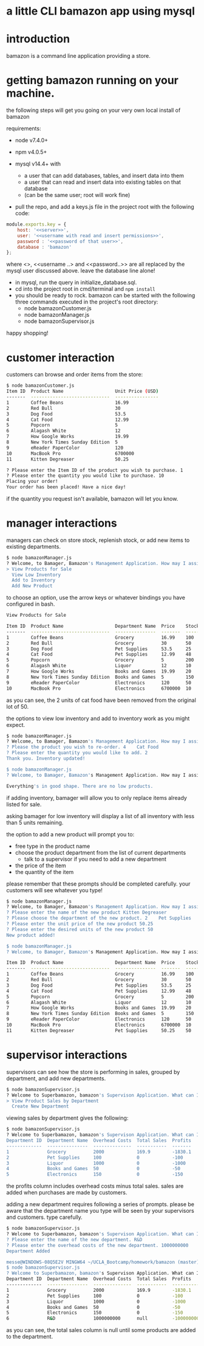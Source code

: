 # a little CLI bamazon app using mysql

# introduction

bamazon is a command line application providing a store. 

# getting bamazon running on your machine.

the following steps will get you going on your very own local install of bamazon

requirements:
* node v7.4.0+
* npm v4.0.5+
* mysql v14.4+ with 
  * a user that can add databases, tables, and insert data into them
  * a user that can read and insert data into existing tables on that database 
  * (can be the same user; root will work fine)

* pull the repo, and add a keys.js file in the project root with the following code:

```javascript
module.exports.key = {
    host: '<<server>>',
    user: '<<username with read and insert permissions>>',
    password : '<<password of that user>>',
    database : 'bamazon'
};
```
where <<server>>, <<username ..> and <<password..>> are all replaced by the mysql user discussed above. leave the database line alone!

* in mysql, run the query in initialize_database.sql.
* cd into the project root in cmd/terminal and ```npm install```
* you should be ready to rock. bamazon can be started with the following three commands executed in the project's root directory:
  * node bamazonCustomer.js
  * node bamazonManager.js
  * node bamazonSupervisor.js

happy shopping!

# customer interaction

customers can browse and order items from the store:
```bash
$ node bamazonCustomer.js
Item ID  Product Name                   Unit Price (USD)
-------  -----------------------------  ----------------
1        Coffee Beans                   16.99
2        Red Bull                       30
3        Dog Food                       53.5
4        Cat Food                       12.99
5        Popcorn                        5
6        Alagash White                  12
7        How Google Works               19.99
8        New York Times Sunday Edition  5
9        eReader PaperColor             120
10       MacBook Pro                    6700000
11       Kitten Degreaser               50.25

? Please enter the Item ID of the product you wish to purchase. 1
? Please enter the quantity you would like to purchase. 10
Placing your order!
Your order has been placed! Have a nice day!
```

if the quantity you request isn't available, bamazon will let you know.

# manager interactions

managers can check on store stock, replenish stock, or add new items to existing departments.

```bash
$ node bamazonManager.js
? Welcome, to Bamager, Bamazon's Management Application. How may I assist you? (Use arrow keys)
> View Products for Sale
  View Low Inventory
  Add to Inventory
  Add New Product
```

to choose an option, use the arrow keys or whatever bindings you have configured in bash.

```bash
View Products for Sale

Item ID  Product Name                   Department Name  Price    Stock Quantity
-------  -----------------------------  ---------------  -------  --------------
1        Coffee Beans                   Grocery          16.99    100
2        Red Bull                       Grocery          30       50
3        Dog Food                       Pet Supplies     53.5     25
4        Cat Food                       Pet Supplies     12.99    48
5        Popcorn                        Grocery          5        200
6        Alagash White                  Liquor           12       10
7        How Google Works               Books and Games  19.99    20
8        New York Times Sunday Edition  Books and Games  5        150
9        eReader PaperColor             Electronics      120      50
10       MacBook Pro                    Electronics      6700000  10
```

as you can see, the 2 units of cat food have been removed from the original lot of 50.

the options to view low inventory and add to inventory work as you might expect.

```bash
$ node bamazonManager.js
? Welcome, to Bamager, Bamazon's Management Application. How may I assist you? Add to Inventory
? Please the product you wish to re-order. 4    Cat Food
? Please enter the quantity you would like to add. 2
Thank you. Inventory updated!

$ node bamazonManager.js
? Welcome, to Bamager, Bamazon's Management Application. How may I assist you? View Low Inventory

Everything's in good shape. There are no low products.
```
if adding inventory, bamager will allow you to only replace items already listed for sale.

asking bamager for low inventory will display a list of all inventory with less than 5 units remaining.

the option to add a new product will prompt you to:
* free type in the product name
* choose the product department from the list of current departments
  * talk to a supervisor if you need to add a new department
* the price of the item
* the quantity of the item

please remember that these prompts should be completed carefully. your customers will see whatever you type!

```bash
$ node bamazonManager.js
? Welcome, to Bamager, Bamazon's Management Application. How may I assist you? Add New Product
? Please enter the name of the new product Kitten Degreaser
? Please choose the department of the new product. 2    Pet Supplies
? Please enter the unit price of the new product 50.25
? Please enter the desired units of the new product 50
New product added!

$ node bamazonManager.js
? Welcome, to Bamager, Bamazon's Management Application. How may I assist you? View Products for Sale

Item ID  Product Name                   Department Name  Price    Stock Quantity
-------  -----------------------------  ---------------  -------  --------------
1        Coffee Beans                   Grocery          16.99    100
2        Red Bull                       Grocery          30       50
3        Dog Food                       Pet Supplies     53.5     25
4        Cat Food                       Pet Supplies     12.99    48
5        Popcorn                        Grocery          5        200
6        Alagash White                  Liquor           12       10
7        How Google Works               Books and Games  19.99    20
8        New York Times Sunday Edition  Books and Games  5        150
9        eReader PaperColor             Electronics      120      50
10       MacBook Pro                    Electronics      6700000  10
11       Kitten Degreaser               Pet Supplies     50.25    50
```
# supervisor interactions

supervisors can see how the store is performing in sales, grouped by department, and add new departments.

```bash
$ node bamazonSupervisor.js
? Welcome to Superbamazon, bamazon's Supervison Application. What can I help you with today? (Use arrow keys)
> View Product Sales by Department
  Create New Department
```

viewing sales by department gives the following:

```bash
$ node bamazonSupervisor.js
? Welcome to Superbamazon, bamazon's Supervison Application. What can I help you with today? View Product Sales by Department
Department ID  Department Name  Overhead Costs  Total Sales  Profits
-------------  ---------------  --------------  -----------  -------
1              Grocery          2000            169.9        -1830.1
2              Pet Supplies     100             0            -100
3              Liquor           1000            0            -1000
4              Books and Games  50              0            -50
5              Electronics      150             0            -150
```
the profits column includes overhead costs minus total sales. sales are added when purchases are made by customers.

adding a new department requires following a series of prompts. please be aware that the department name you type will be seen by your supervisors and customers. type carefully.

```bash
$ node bamazonSupervisor.js
? Welcome to Superbamazon, bamazon's Supervison Application. What can I help you with today? Create New Department
? Please enter the name of the new department. R&D
? Please enter the overhead costs of the new department. 1000000000
Department Added

messe@WINDOWS-08Q5E2V MINGW64 ~/UCLA_Bootcamp/homework/bamazon (master)
$ node bamazonSupervisor.js
? Welcome to Superbamazon, bamazon's Supervison Application. What can I help you with today? View Product Sales by Department
Department ID  Department Name  Overhead Costs  Total Sales  Profits
-------------  ---------------  --------------  -----------  -----------
1              Grocery          2000            169.9        -1830.1
2              Pet Supplies     100             0            -100
3              Liquor           1000            0            -1000
4              Books and Games  50              0            -50
5              Electronics      150             0            -150
6              R&D              1000000000      null         -1000000000
```

as you can see, the total sales column is null until some products are added to the department. 



  
